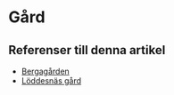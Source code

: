 # Gård

## Referenser till denna artikel

* [Bergagården](Bergagården)
* [Löddesnäs gård](Löddesnäs%20gård)
